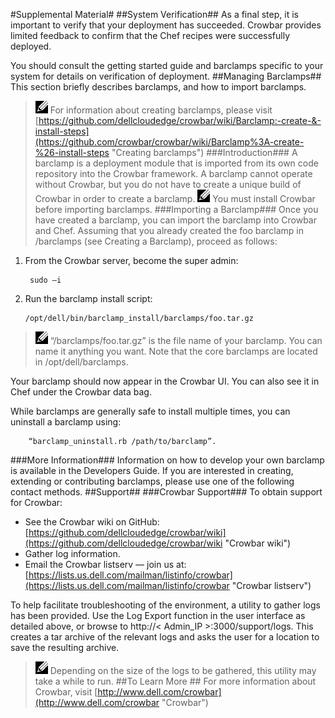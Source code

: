 #Supplemental Material#
##System Verification##
As a final step, it is important to verify that your deployment has succeeded. Crowbar provides limited feedback to confirm that the Chef recipes were successfully deployed.

You should consult the getting started guide and barclamps specific to your system for details on verification of deployment.
##Managing Barclamps##
This section briefly describes barclamps, and how to import barclamps. 
>![notes.png](graphics/notes.png "notes.png") For information about creating barclamps, please visit [https://github.com/dellcloudedge/crowbar/wiki/Barclamp:-create-&-install-steps](https://github.com/crowbar/crowbar/wiki/Barclamp%3A-create-%26-install-steps "Creating barclamps") 
###Introduction###
A barclamp is a deployment module that is imported from its own code repository into the Crowbar framework. A barclamp cannot operate without Crowbar, but you do not have to create a unique build of Crowbar in order to create a barclamp.
>![notes.png](graphics/notes.png "notes.png") You must install Crowbar before importing barclamps.
###Importing a Barclamp###
Once you have created a barclamp, you can import the barclamp into Crowbar and Chef. Assuming that you already created the foo barclamp in /barclamps (see Creating a Barclamp), proceed as follows:

1. From the Crowbar server, become the super admin:

		sudo –i
2.	Run the barclamp install script:

		/opt/dell/bin/barclamp_install/barclamps/foo.tar.gz
>![notes.png](graphics/notes.png "notes.png") “/barclamps/foo.tar.gz” is the file name of your barclamp. You can name it anything you want. Note that the core barclamps are located in /opt/dell/barclamps.

Your barclamp should now appear in the Crowbar UI. You can also see it in Chef under the Crowbar data bag.

While barclamps are generally safe to install multiple times, you can uninstall a barclamp using: 	
	
		“barclamp_uninstall.rb /path/to/barclamp”.

###More Information###
Information on how to develop your own barclamp is available in the Developers Guide. If you are interested in creating, extending or contributing barclamps, please use one of the following contact methods.
##Support##
###Crowbar Support###
To obtain support for Crowbar:

- See the Crowbar wiki on GitHub: [https://github.com/dellcloudedge/crowbar/wiki](https://github.com/dellcloudedge/crowbar/wiki "Crowbar wiki")
- Gather log information.
- Email the Crowbar listserv — join us at: [https://lists.us.dell.com/mailman/listinfo/crowbar](https://lists.us.dell.com/mailman/listinfo/crowbar "Crowbar listserv")  

To help facilitate troubleshooting of the environment, a utility to gather logs has been provided. Use the Log Export function in the user interface as detailed above, or browse to http://< Admin_IP >:3000/support/logs. This creates a tar archive of the relevant logs and asks the user for a location to save the resulting archive.
>![notes.png](graphics/notes.png "notes.png") Depending on the size of the logs to be gathered, this utility may take a while to run.
##To Learn More ##
For more information about Crowbar, visit [http://www.dell.com/crowbar](http://www.dell.com/crowbar "Crowbar")

